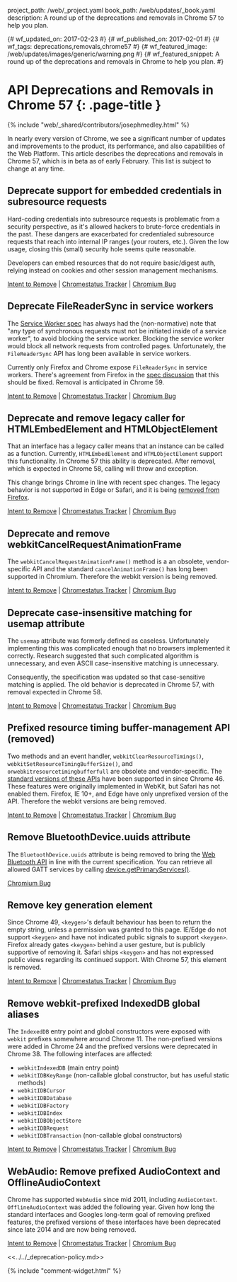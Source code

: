 project_path: /web/_project.yaml
book_path: /web/updates/_book.yaml
description: A round up of the deprecations and removals in Chrome 57 to help you plan.

{# wf_updated_on: 2017-02-23 #}
{# wf_published_on: 2017-02-01 #}
{# wf_tags: deprecations,removals,chrome57 #}
{# wf_featured_image: /web/updates/images/generic/warning.png #}
{# wf_featured_snippet: A round up of the deprecations and removals in Chrome to help you plan. #}

# API Deprecations and Removals in Chrome 57 {: .page-title }

{% include "web/_shared/contributors/josephmedley.html" %}

In nearly every version of Chrome, we see a significant number of updates and
improvements to the product, its performance, and also capabilities of the Web
Platform. This article describes the deprecations and removals in Chrome 57,
which is in beta as of early February. This list is subject to change at any
time.

## Deprecate support for embedded credentials in subresource requests

Hard-coding credentials into subresource requests is problematic from a
security perspective, as it's allowed hackers to brute-force credentials in
the past. These dangers are exacerbated for credentialed subresource requests
that reach into internal IP ranges (your routers, etc.). Given the low usage,
closing this (small) security hole seems quite reasonable.

Developers can embed resources that do not require basic/digest auth, relying
instead on cookies and other session management mechanisms.

[Intent to Remove](https://groups.google.com/a/chromium.org/d/topic/blink-dev/lx-U_JR2BF0/discussion) &#124;
[Chromestatus Tracker](https://www.chromestatus.com/feature/5669008342777856) &#124;
[Chromium Bug](https://bugs.chromium.org/p/chromium/issues/detail?id=435547)

## Deprecate FileReaderSync in service workers

The [Service Worker spec](https://www.w3.org/TR/service-workers/)
has always had the (non-normative) note that "any
type of synchronous requests must not be initiated inside of a service
worker", to avoid blocking the service worker. Blocking the service worker
would block all network requests from controlled pages. Unfortunately, the
`FileReaderSync` API has long been available in service workers. 

Currently only Firefox and Chrome expose `FileReaderSync` in service workers.
There's agreement from Firefox in the [spec discussion](https://github.com/w3c/ServiceWorker/issues/735)
that this should be fixed. Removal is anticipated in Chrome 59.

[Intent to Remove](https://groups.google.com/a/chromium.org/d/topic/blink-dev/cjWtqRD6iw8/discussion) &#124;
[Chromestatus Tracker](https://www.chromestatus.com/feature/5739144722513920) &#124;
[Chromium Bug](https://bugs.chromium.org/p/chromium/issues/detail?id=688586)

## Deprecate and remove legacy caller for HTMLEmbedElement and HTMLObjectElement

That an interface has a legacy caller means that an instance can be called as a
function. Currently, `HTMLEmbedElement` and `HTMLObjectElement` support this
functionality. In Chrome 57 this ability is deprecated. After removal, which is
expected in Chrome 58, calling will throw and exception.

This change brings Chrome in line with recent spec changes. The legacy behavior
is not supported in Edge or Safari, and it is being
[removed from Firefox](https://bugzilla.mozilla.org/show_bug.cgi?id=909656).

[Intent to Remove](https://groups.google.com/a/chromium.org/d/topic/blink-dev/AiDZ7ru9mGg/discussion) &#124;
[Chromestatus Tracker](https://www.chromestatus.com/feature/5715026367217664) &#124;
[Chromium Bug](https://bugs.chromium.org/p/chromium/issues/detail?id=663662)

## Deprecate and remove webkitCancelRequestAnimationFrame

The `webkitCancelRequestAnimationFrame()` method is a an obsolete,
vendor-specific API and the standard `cancelAnimationFrame()` has long
been supported in Chromium. Therefore the webkit version is being removed.

[Intent to Remove](https://groups.google.com/a/chromium.org/d/topic/blink-dev/RiDsdLsIdWc/discussion) &#124;
[Chromestatus Tracker](https://www.chromestatus.com/feature/5588435494502400) &#124;
[Chromium Bug](https://bugs.chromium.org/p/chromium/issues/detail?id=146849)

## Deprecate case-insensitive matching for usemap attribute

The `usemap` attribute was formerly defined as caseless. Unfortunately
implementing this was complicated enough that no browsers implemented it
correctly. Research suggested that such complicated algorithm is unnecessary,
and even ASCII case-insensitive matching is unnecessary. 

Consequently, the specification was updated so that case-sensitive matching is
applied. The old behavior is deprecated in Chrome 57, with removal expected in
Chrome 58.

[Intent to Remove](https://groups.google.com/a/chromium.org/d/topic/blink-dev/8pHdFzN0YQc/discussion) &#124;
[Chromestatus Tracker](https://www.chromestatus.com/feature/5760965337415680) &#124;
[Chromium Bug](https://bugs.chromium.org/p/chromium/issues/detail?id=659464)

## Prefixed resource timing buffer-management API (removed)

Two methods and an event handler, `webkitClearResourceTimings()`,
`webkitSetResourceTimingBufferSize()`, and `onwebkitresourcetimingbufferfull`
are obsolete and vendor-specific. The 
[standard versions of these APIs](https://www.chromestatus.com/features/5710624386449408)
have been supported in since Chrome 46. These features were originally
implemented in WebKit, but Safari has not enabled them. Firefox, IE 10+, and
Edge have only unprefixed version of the API. Therefore the webkit versions
are being removed.

[Intent to Remove](https://groups.google.com/a/chromium.org/d/topic/blink-dev/Ou_Dwfp8Ons/discussion) &#124;
[Chromestatus Tracker](https://www.chromestatus.com/feature/5688905986736128) &#124;
[Chromium Bug](https://bugs.chromium.org/p/chromium/issues/detail?id=678547)

## Remove BluetoothDevice.uuids attribute

The `BluetoothDevice.uuids` attribute is being removed to bring the
[Web Bluetooth API](https://www.chromestatus.com/features/5264933985976320) in
line with the current specification. You can retrieve all allowed GATT services by calling
[device.getPrimaryServices()](https://webbluetoothcg.github.io/web-bluetooth/#dom-bluetoothremotegattserver-getprimaryservices).

[Chromium Bug](https://bugs.chromium.org/p/chromium/issues/detail?id=653317)

## Remove key generation element

Since Chrome 49, `<keygen>`'s default behaviour has been to return the empty
string, unless a permission was granted to this page. IE/Edge do not support
`<keygen>` and have not indicated public signals to support `<keygen>`.
Firefox already gates `<keygen>` behind a user gesture, but is publicly
supportive of removing it. Safari ships `<keygen>` and has not expressed
public views regarding its continued support. With Chrome 57, this element
is removed.

[Intent to Remove](https://groups.google.com/a/chromium.org/d/topic/blink-dev/pX5NbX0Xack/discussion) &#124;
[Chromestatus Tracker](https://www.chromestatus.com/feature/5716060992962560) &#124;
[Chromium Bug](https://bugs.chromium.org/p/chromium/issues/detail?id=568184)

## Remove webkit-prefixed IndexedDB global aliases

The `IndexedDB` entry point and global constructors were exposed with `webkit` 
prefixes somewhere around Chrome 11. The non-prefixed versions were added in
Chrome 24 and the prefixed versions were deprecated in Chrome 38. The
following interfaces are affected:

* `webkitIndexedDB` (main entry point)
* `webkitIDBKeyRange` (non-callable global constructor, but has useful static methods)
* `webkitIDBCursor`
* `webkitIDBDatabase`
* `webkitIDBFactory`
* `webkitIDBIndex`
* `webkitIDBObjectStore`
* `webkitIDBRequest`
* `webkitIDBTransaction` (non-callable global constructors)

[Intent to Remove](https://groups.google.com/a/chromium.org/forum/#!msg/blink-dev/biC_Tz7UV5Y/X5752vTvAgAJ) &#124;
[Chromestatus Tracker](https://www.chromestatus.com/feature/5775330191081472) &#124;
[Chromium Bug](https://bugs.chromium.org/p/chromium/issues/detail?id=665243)

## WebAudio: Remove prefixed AudioContext and OfflineAudioContext

Chrome has supported `WebAudio` since mid 2011, including `AudioContext`.
`OfflineAudioContext` was added the following year. Given how long the
standard interfaces and Googles long-term goal of removing prefixed features,
the prefixed versions of these interfaces have been deprecated since late
2014 and are now being removed.

[Intent to Remove](https://groups.google.com/a/chromium.org/d/topic/blink-dev/of6S04dUf54/discussion) &#124;
[Chromestatus Tracker](https://www.chromestatus.com/feature/4571020824412160) &#124;
[Chromium Bug](https://bugs.chromium.org/p/chromium/issues/detail?id=665887)

<<../../_deprecation-policy.md>>

{% include "comment-widget.html" %}
